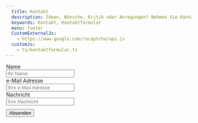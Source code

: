 ```yaml
---
  title: Kontakt
  description: Ideen, Wünsche, Kritik oder Anregungen? Nehmen Sie Kontakt auf mit dem Musikverein Wollbach.
  keywords: Kontakt, Kontaktformular
  menu: footer
  CustomExternalJs:
    - https://www.google.com/recaptcha/api.js
  customJs:
    - ts/kontaktformular.ts
---
```


<div id="contact_form" class="row">
  <form id="feedbackForm" data-toggle="validator" data-disable="false">
    <div class="form-group">
      <label class="control-label" for="name">Name</label>
      <div class="input-group">
        <input id="name" class="form-control" type="text" name="name" placeholder="Ihr Name" required />
        <span class="input-group-addon"></span>
      </div>
      <span class="help-block" style="display: none;">Bitte geben Sie Ihren Namen an.</span>
    </div>
    <div class="form-group">
      <label class="control-label" for="email">e-Mail Adresse</label>
      <div class="input-group">
        <input id="email" class="form-control" type="email" name="email" placeholder="Ihre e-Mail Adresse" required />
        <span class="input-group-addon"></span>
      </div>
      <span class="help-block" style="display: none;">Bitte geben Sie eine gültige e-Mail Adresse für evtl. Rückfragen an.</span>
    </div>
    <div class="form-group">
      <label class="control-label" for="message">Nachricht</label>
      <div class="input-group">
        <input id="message" class="form-control" type="text" name="message" placeholder="Ihre Nachricht" required />
        <span class="input-group-addon"></span>
      </div>
    </div>
    <div class="form-group has-feedback">
      <div class="g-recaptcha" data-sitekey="6LeUkp8UAAAAAAe3vQ6fI_qCvn7rDb91MDwNYOLC"></div>
      <span class="help-block" style="display: none;">Bitte bestätigen Sie, dass Sie kein Bot sind.</span>
    </div>
    <span class="help-block" style="display: none;">Bitte geben Sie einen Sicherheitscode ein.</span>
    <button id="feedbackSubmit" type="submit" data-loading-text="Sende..." style="display: block; margin-top: 10px;">Absenden</button>
  </form>
</div>
